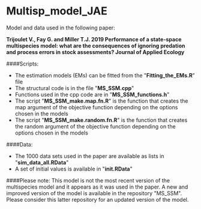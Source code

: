 # Multisp_model_JAE

Model and data used in the following paper:  

**Trijoulet V., Fay G. and Miller T.J. 2019 Performance of a state-space multispecies model: what are the consequences of ignoring predation and process errors in stock assessments? Journal of Applied Ecology**

####Scripts:  
* The estimation models (EMs) can be fitted from the "**Fitting_the_EMs.R**" file  
* The structural code is in the file "**MS_SSM.cpp**"  
* Functions used in the cpp code are in "**MS_SSM_functions.h**"  
* The script "**MS_SSM_make.map.fn.R**" is the function that creates the map argument of the objective function depending on the options chosen in the models  
* The script "**MS_SSM_make.random.fn.R**" is the function that creates the random argument of the objective function depending on the options chosen in the models  

####Data:
* The 1000 data sets used in the paper are available as lists in "**sim_data_all.RData**"  
* A set of initial values is available in "**init.RData**"  

####Please note:
This model is not the most recent version of the multispecies model and it appears as it was used in the paper. 
A new and improved version of the model is available in the repository "MS_SSM". Please consider this latter repository for an updated version of the model.